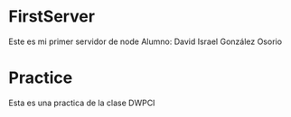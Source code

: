 # FirstServer
Este es mi primer servidor de node
Alumno: David Israel González Osorio

# Practice
Esta es una practica de la clase DWPCI
